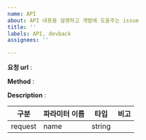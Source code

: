 ```yaml
---
name: API
about: API 내용을 설명하고 개발에 도움주는 issue
title: ''
labels: API, devback
assignees: ''

---
```


**요청 url** :

**Method** :

**Description** :

|구분|파라미터 이름|타입|비고|
|---|---|---|---|
|request|name|string||
